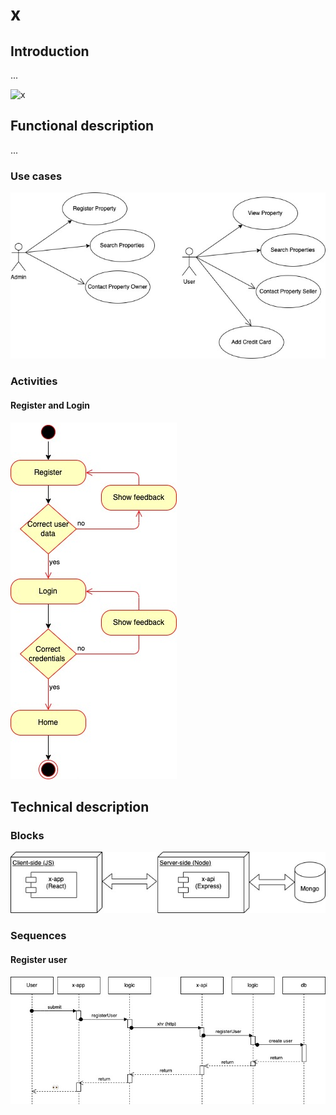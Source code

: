 # x

## Introduction

...

![x](https://i.giphy.com/media/NoiO2hUalxHx6Wli05/giphy.webp)

## Functional description

...

### Use cases

![use cases](./images/use-cases.jpg)

### Activities

#### Register and Login

![register and login](./images/activity-register-login.jpg)

## Technical description

### Blocks

![blocks](./images/blocks.jpg)

### Sequences

#### Register user

![register sequence](./images/register-sequence.jpg)


